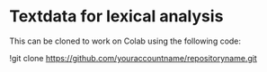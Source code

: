 
# Textdata for lexical analysis

This can be cloned to work on Colab using the following code:

!git clone https://github.com/youraccountname/repositoryname.git
